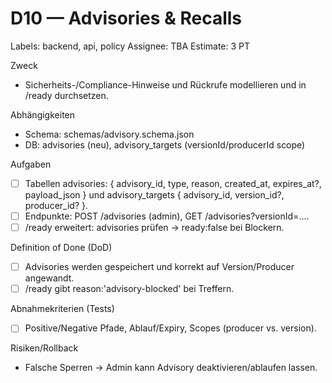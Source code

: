 # D10 — Advisories & Recalls
Labels: backend, api, policy
Assignee: TBA
Estimate: 3 PT

Zweck
- Sicherheits-/Compliance-Hinweise und Rückrufe modellieren und in /ready durchsetzen.

Abhängigkeiten
- Schema: schemas/advisory.schema.json
- DB: advisories (neu), advisory_targets (versionId/producerId scope)

Aufgaben
- [ ] Tabellen advisories: { advisory_id, type, reason, created_at, expires_at?, payload_json } und advisory_targets { advisory_id, version_id?, producer_id? }.
- [ ] Endpunkte: POST /advisories (admin), GET /advisories?versionId=….
- [ ] /ready erweitert: advisories prüfen → ready:false bei Blockern.

Definition of Done (DoD)
- [ ] Advisories werden gespeichert und korrekt auf Version/Producer angewandt.
- [ ] /ready gibt reason:'advisory-blocked' bei Treffern.

Abnahmekriterien (Tests)
- [ ] Positive/Negative Pfade, Ablauf/Expiry, Scopes (producer vs. version).

Risiken/Rollback
- Falsche Sperren → Admin kann Advisory deaktivieren/ablaufen lassen.
